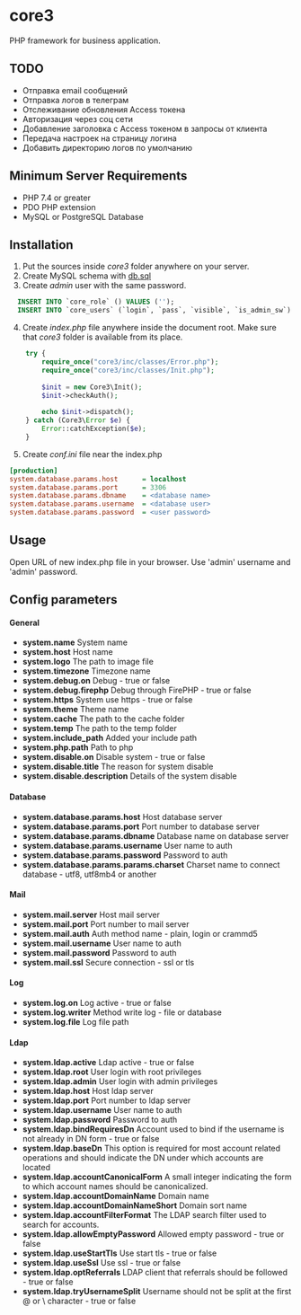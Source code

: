 core3
=====
PHP framework for business application.


TODO
------------
- Отправка email сообщений
- Отправка логов в телеграм
- Отслеживание обновления Access токена
- Авторизация через соц сети
- Добавление заголовка с Access токеном в запросы от клиента
- Передача настроек на страницу логина
- Добавить директорию логов по умолчанию


Minimum Server Requirements
---------------------------

* PHP 7.4 or greater
* PDO PHP extension
* MySQL or PostgreSQL Database


Installation
------------
1. Put the sources inside *core3* folder anywhere on your server.
2. Create MySQL schema with [db.sql](db.sql)
3. Create *admin* user with the same password.
```sql
  INSERT INTO `core_role` () VALUES ('');
  INSERT INTO `core_users` (`login`, `pass`, `visible`, `is_admin_sw`) VALUES ('admin', 'ad7123ebca969de21e49c12a7d69ce25', 'Y', 'Y');
```

4. Create *index.php* file anywhere inside the document root. Make sure that *core3* folder is available from its place.
```php
    try {
        require_once("core3/inc/classes/Error.php");
        require_once("core3/inc/classes/Init.php");
    
        $init = new Core3\Init();
        $init->checkAuth();
    
        echo $init->dispatch();
    } catch (Core3\Error $e) {
        Error::catchException($e);
    }
```
5. Create *conf.ini* file near the index.php
 
```ini
[production]
system.database.params.host      = localhost
system.database.params.port      = 3306
system.database.params.dbname    = <database name>
system.database.params.username  = <database user>
system.database.params.password  = <user password>
```

Usage
-----
Open URL of new index.php file in your browser. Use 'admin' username and 'admin' password.


Config parameters
-----------------
#### General
- **system.name**                 System name
- **system.host**                 Host name
- **system.logo**                 The path to image file
- **system.timezone**             Timezone name
- **system.debug.on**             Debug - true or false
- **system.debug.firephp**        Debug through FirePHP - true or false
- **system.https**                System use https - true or false
- **system.theme**                Theme name
- **system.cache**                The path to the cache folder
- **system.temp**                 The path to the temp folder
- **system.include_path**         Added your include path
- **system.php.path**             Path to php
- **system.disable.on**           Disable system - true or false
- **system.disable.title**        The reason for system disable
- **system.disable.description**  Details of the system disable

#### Database
- **system.database.params.host**            Host database server
- **system.database.params.port**            Port number to database server
- **system.database.params.dbname**          Database name on database server
- **system.database.params.username**        User name to auth
- **system.database.params.password**        Password to auth
- **system.database.params.params.charset**  Charset name to connect database - utf8, utf8mb4 or another

#### Mail
- **system.mail.server**   Host mail server
- **system.mail.port**     Port number to mail server
- **system.mail.auth**     Auth method name - plain, login or crammd5
- **system.mail.username** User name to auth
- **system.mail.password** Password to auth
- **system.mail.ssl**      Secure connection - ssl or tls 

#### Log
- **system.log.on**     Log active - true or false
- **system.log.writer** Method write log - file or database
- **system.log.file**   Log file path

#### Ldap
- **system.ldap.active**                  Ldap active - true or false
- **system.ldap.root**                    User login with root privileges
- **system.ldap.admin**                   User login with admin privileges
- **system.ldap.host**                    Host ldap server
- **system.ldap.port**                    Port number to ldap server
- **system.ldap.username**                User name to auth
- **system.ldap.password**                Password to auth
- **system.ldap.bindRequiresDn**          Account used to bind if the username is not already in DN form - true or false
- **system.ldap.baseDn**                  This option is required for most account related operations and should indicate the DN under which accounts are located
- **system.ldap.accountCanonicalForm**    A small integer indicating the form to which account names should be canonicalized. 
- **system.ldap.accountDomainName**       Domain name
- **system.ldap.accountDomainNameShort**  Domain sort name
- **system.ldap.accountFilterFormat**     The LDAP search filter used to search for accounts. 
- **system.ldap.allowEmptyPassword**      Allowed empty password - true or false
- **system.ldap.useStartTls**             Use start tls - true or false
- **system.ldap.useSsl**                  Use ssl - true or false
- **system.ldap.optReferrals**            LDAP client that referrals should be followed - true or false
- **system.ldap.tryUsernameSplit**        Username should not be split at the first @ or \ character - true or false
